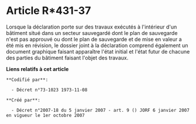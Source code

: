 # Article R*431-37

Lorsque la déclaration porte sur des travaux exécutés à l'intérieur d'un bâtiment situé dans un secteur sauvegardé dont le
plan de sauvegarde n'est pas approuvé ou dont le plan de sauvegarde et de mise en valeur a été mis en révision, le dossier
joint à la déclaration comprend également un document graphique faisant apparaître l'état initial et l'état futur de chacune
des parties du bâtiment faisant l'objet des travaux.

**Liens relatifs à cet article**

	**Codifié par**:

	  - Décret n°73-1023 1973-11-08

	**Créé par**:

	  - Décret n°2007-18 du 5 janvier 2007 - art. 9 () JORF 6 janvier 2007 en vigueur le 1er octobre 2007
